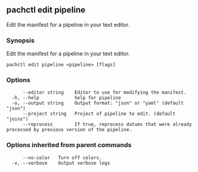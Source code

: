 ## pachctl edit pipeline

Edit the manifest for a pipeline in your text editor.

### Synopsis

Edit the manifest for a pipeline in your text editor.

```
pachctl edit pipeline <pipeline> [flags]
```

### Options

```
      --editor string    Editor to use for modifying the manifest.
  -h, --help             help for pipeline
  -o, --output string    Output format: "json" or "yaml" (default "json")
      --project string   Project of pipeline to edit. (default "joins")
      --reprocess        If true, reprocess datums that were already processed by previous version of the pipeline.
```

### Options inherited from parent commands

```
      --no-color   Turn off colors.
  -v, --verbose    Output verbose logs
```

